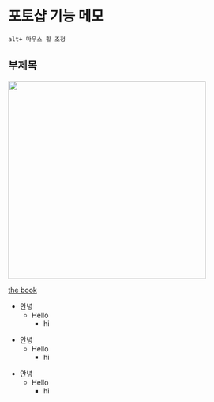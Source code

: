 # 포토샵 기능 메모

```
alt+ 마우스 휠 조정
```

## 부제목

<img src="https://yangjungmin.github.io/img/dddddd.png" width="400">
 
 [the book](https://thebook.io/#catid-2)
 
 + 안녕
   + Hello
     + hi
    
* 안녕
  * Hello
     * hi

- 안녕
  - Hello
    - hi
